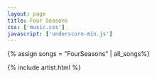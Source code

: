 ```yaml
---
layout: page
title: Four Seasons
css: ['music.css']
javascript: ['underscore-min.js']
---
```

{% assign songs = "FourSeasons" | all_songs%}

{% include artist.html %}